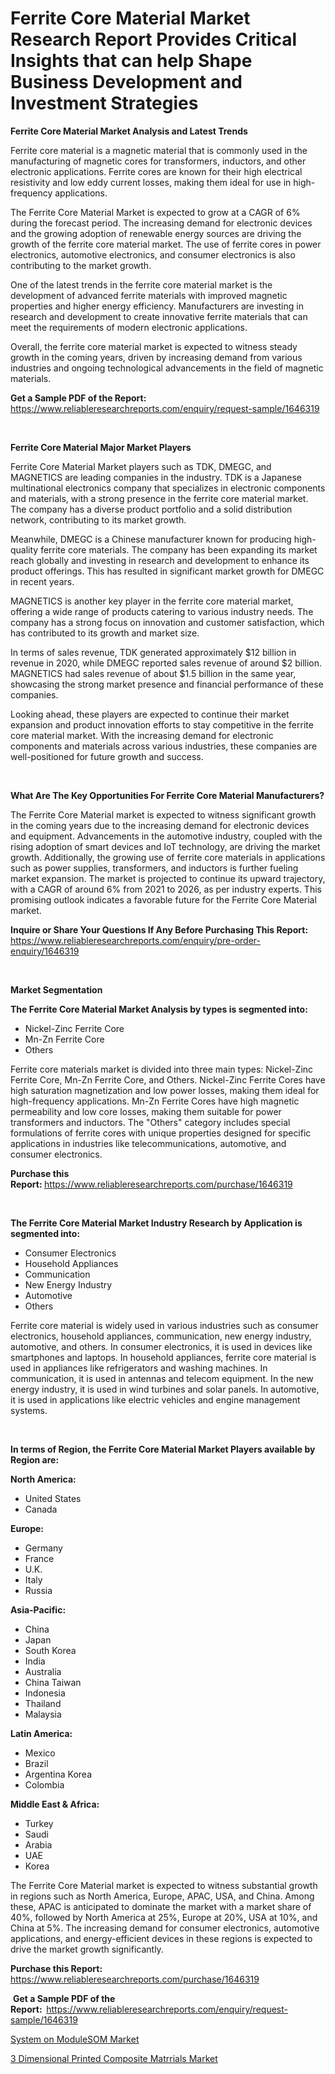<p><h1>Ferrite Core Material Market Research Report Provides Critical Insights that can help Shape Business Development and Investment Strategies</h1></p><p><strong>Ferrite Core Material Market Analysis and Latest Trends</strong></p>
<p><p>Ferrite core material is a magnetic material that is commonly used in the manufacturing of magnetic cores for transformers, inductors, and other electronic applications. Ferrite cores are known for their high electrical resistivity and low eddy current losses, making them ideal for use in high-frequency applications.</p><p>The Ferrite Core Material Market is expected to grow at a CAGR of 6% during the forecast period. The increasing demand for electronic devices and the growing adoption of renewable energy sources are driving the growth of the ferrite core material market. The use of ferrite cores in power electronics, automotive electronics, and consumer electronics is also contributing to the market growth.</p><p>One of the latest trends in the ferrite core material market is the development of advanced ferrite materials with improved magnetic properties and higher energy efficiency. Manufacturers are investing in research and development to create innovative ferrite materials that can meet the requirements of modern electronic applications.</p><p>Overall, the ferrite core material market is expected to witness steady growth in the coming years, driven by increasing demand from various industries and ongoing technological advancements in the field of magnetic materials.</p></p>
<p><strong>Get a Sample PDF of the Report:&nbsp;</strong> <a href="https://www.reliableresearchreports.com/enquiry/request-sample/1646319">https://www.reliableresearchreports.com/enquiry/request-sample/1646319</a></p>
<p>&nbsp;</p>
<p><strong>Ferrite Core Material Major Market Players</strong></p>
<p><p>Ferrite Core Material Market players such as TDK, DMEGC, and MAGNETICS are leading companies in the industry. TDK is a Japanese multinational electronics company that specializes in electronic components and materials, with a strong presence in the ferrite core material market. The company has a diverse product portfolio and a solid distribution network, contributing to its market growth.</p><p>Meanwhile, DMEGC is a Chinese manufacturer known for producing high-quality ferrite core materials. The company has been expanding its market reach globally and investing in research and development to enhance its product offerings. This has resulted in significant market growth for DMEGC in recent years.</p><p>MAGNETICS is another key player in the ferrite core material market, offering a wide range of products catering to various industry needs. The company has a strong focus on innovation and customer satisfaction, which has contributed to its growth and market size.</p><p>In terms of sales revenue, TDK generated approximately $12 billion in revenue in 2020, while DMEGC reported sales revenue of around $2 billion. MAGNETICS had sales revenue of about $1.5 billion in the same year, showcasing the strong market presence and financial performance of these companies.</p><p>Looking ahead, these players are expected to continue their market expansion and product innovation efforts to stay competitive in the ferrite core material market. With the increasing demand for electronic components and materials across various industries, these companies are well-positioned for future growth and success.</p></p>
<p>&nbsp;</p>
<p><strong>What Are The Key Opportunities For Ferrite Core Material Manufacturers?</strong></p>
<p><p>The Ferrite Core Material market is expected to witness significant growth in the coming years due to the increasing demand for electronic devices and equipment. Advancements in the automotive industry, coupled with the rising adoption of smart devices and IoT technology, are driving the market growth. Additionally, the growing use of ferrite core materials in applications such as power supplies, transformers, and inductors is further fueling market expansion. The market is projected to continue its upward trajectory, with a CAGR of around 6% from 2021 to 2026, as per industry experts. This promising outlook indicates a favorable future for the Ferrite Core Material market.</p></p>
<p><strong>Inquire or Share Your Questions If Any Before Purchasing This Report:</strong> <a href="https://www.reliableresearchreports.com/enquiry/pre-order-enquiry/1646319">https://www.reliableresearchreports.com/enquiry/pre-order-enquiry/1646319</a></p>
<p>&nbsp;</p>
<p><strong>Market Segmentation</strong></p>
<p><strong>The Ferrite Core Material Market Analysis by types is segmented into:</strong></p>
<p><ul><li>Nickel-Zinc Ferrite Core</li><li>Mn-Zn Ferrite Core</li><li>Others</li></ul></p>
<p><p>Ferrite core materials market is divided into three main types: Nickel-Zinc Ferrite Core, Mn-Zn Ferrite Core, and Others. Nickel-Zinc Ferrite Cores have high saturation magnetization and low power losses, making them ideal for high-frequency applications. Mn-Zn Ferrite Cores have high magnetic permeability and low core losses, making them suitable for power transformers and inductors. The "Others" category includes special formulations of ferrite cores with unique properties designed for specific applications in industries like telecommunications, automotive, and consumer electronics.</p></p>
<p><strong>Purchase this Report:&nbsp;</strong><a href="https://www.reliableresearchreports.com/purchase/1646319">https://www.reliableresearchreports.com/purchase/1646319</a></p>
<p>&nbsp;</p>
<p><strong>The Ferrite Core Material Market Industry Research by Application is segmented into:</strong></p>
<p><ul><li>Consumer Electronics</li><li>Household Appliances</li><li>Communication</li><li>New Energy Industry</li><li>Automotive</li><li>Others</li></ul></p>
<p><p>Ferrite core material is widely used in various industries such as consumer electronics, household appliances, communication, new energy industry, automotive, and others. In consumer electronics, it is used in devices like smartphones and laptops. In household appliances, ferrite core material is used in appliances like refrigerators and washing machines. In communication, it is used in antennas and telecom equipment. In the new energy industry, it is used in wind turbines and solar panels. In automotive, it is used in applications like electric vehicles and engine management systems.</p></p>
<p>&nbsp;</p>
<p><strong>In terms of Region, the Ferrite Core Material Market Players available by Region are:</strong></p>
<p>
    <p> <strong> North America: </strong>
        <ul>
            <li>United States</li>
            <li>Canada</li>
        </ul>
        </p> 
    <p> <strong> Europe: </strong>
        <ul>
            <li>Germany</li>
            <li>France</li>
            <li>U.K.</li>
            <li>Italy</li>
            <li>Russia</li>
        </ul>
        </p> 
    <p> <strong> Asia-Pacific: </strong>
        <ul>
            <li>China</li>
            <li>Japan</li>
            <li>South Korea</li>
            <li>India</li>
            <li>Australia</li>
            <li>China Taiwan</li>
            <li>Indonesia</li>
            <li>Thailand</li>
            <li>Malaysia</li>
        </ul>
        </p> 
    <p> <strong> Latin America: </strong>
        <ul>
            <li>Mexico</li>
            <li>Brazil</li>
            <li>Argentina Korea</li>
            <li>Colombia</li>
        </ul>
        </p> 
    <p> <strong> Middle East & Africa: </strong>
        <ul>
            <li>Turkey</li>
            <li>Saudi</li>
            <li>Arabia</li>
            <li>UAE</li>
            <li>Korea</li>
        </ul>
    </p>
    </p>
<p><p>The Ferrite Core Material market is expected to witness substantial growth in regions such as North America, Europe, APAC, USA, and China. Among these, APAC is anticipated to dominate the market with a market share of 40%, followed by North America at 25%, Europe at 20%, USA at 10%, and China at 5%. The increasing demand for consumer electronics, automotive applications, and energy-efficient devices in these regions is expected to drive the market growth significantly.</p></p>
<p><strong>Purchase this Report: </strong><a href="https://www.reliableresearchreports.com/purchase/1646319">https://www.reliableresearchreports.com/purchase/1646319</a></p>
<p>&nbsp;<strong>Get a Sample PDF of the Report:&nbsp;&nbsp;</strong><a href="https://www.reliableresearchreports.com/enquiry/request-sample/1646319">https://www.reliableresearchreports.com/enquiry/request-sample/1646319</a></p>
<p><strong></strong></p>
<p><p><a href="https://view.publitas.com/reportprime-1/decoding-the-system-on-modulesom-market-a-deep-dive-into-the-latest-market-trends-market-segmentation-and-competitive-analysis/">System on ModuleSOM Market</a></p><p><a href="https://three-jumbo-f6d.notion.site/3-Dimensional-Printed-Composite-Matrrials-Market-Research-Report-Reveals-The-Latest-Trends-And-Oppor-1aaac62f92784b4d9b9cd4201293b107">3 Dimensional Printed Composite Matrrials Market</a></p></p>